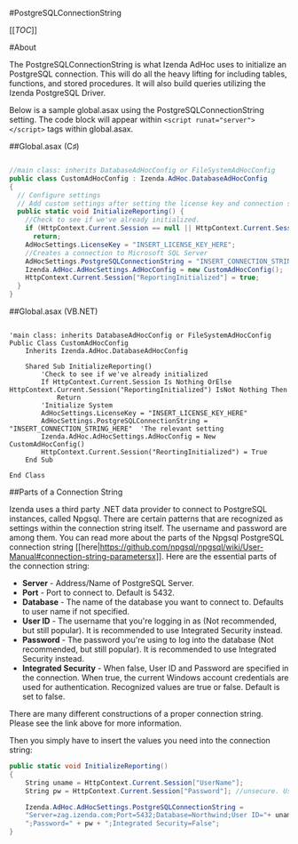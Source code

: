 #PostgreSQLConnectionString

[[_TOC_]]

#About

The PostgreSQLConnectionString is what Izenda AdHoc uses to initialize an PostgreSQL connection. This will do all the heavy lifting for including tables, functions, and stored procedures. It will also build queries utilizing the Izenda PostgreSQL Driver. 

Below is a sample global.asax using the PostgreSQLConnectionString setting. The code block will appear within ``<script runat="server"> </script>`` tags within global.asax.

##Global.asax (C♯)
```c#

//main class: inherits DatabaseAdHocConfig or FileSystemAdHocConfig
public class CustomAdHocConfig : Izenda.AdHoc.DatabaseAdHocConfig
{
  // Configure settings
  // Add custom settings after setting the license key and connection string by overriding the ConfigureSettings() method
  public static void InitializeReporting() {
    //Check to see if we've already initialized.
    if (HttpContext.Current.Session == null || HttpContext.Current.Session["ReportingInitialized"] != null)
      return;
    AdHocSettings.LicenseKey = "INSERT_LICENSE_KEY_HERE";
    //Creates a connection to Microsoft SQL Server
    AdHocSettings.PostgreSQLConnectionString = "INSERT_CONNECTION_STRING_HERE";  //The relevant setting
    Izenda.AdHoc.AdHocSettings.AdHocConfig = new CustomAdHocConfig();
    HttpContext.Current.Session["ReportingInitialized"] = true;
  }
}
```

##Global.asax (VB.NET)

```visualbasic

'main class: inherits DatabaseAdHocConfig or FileSystemAdHocConfig
Public Class CustomAdHocConfig
    Inherits Izenda.AdHoc.DatabaseAdHocConfig

    Shared Sub InitializeReporting()
        'Check to see if we've already initialized
        If HttpContext.Current.Session Is Nothing OrElse HttpContext.Current.Session("ReportingInitialized") IsNot Nothing Then
            Return
        'Initialize System
        AdHocSettings.LicenseKey = "INSERT_LICENSE_KEY_HERE"
        AdHocSettings.PostgreSQLConnectionString = "INSERT_CONNECTION_STRING_HERE"  'The relevant setting
        Izenda.AdHoc.AdHocSettings.AdHocConfig = New CustomAdHocConfig()
        HttpContext.Current.Session("ReortingInitialized") = True
    End Sub

End Class
```

##Parts of a Connection String

Izenda uses a third party .NET data provider to connect to PostgreSQL instances, called Npgsql.  There are certain patterns that are recognized as settings within the connection string itself. The username and password are among them. You can read more about the parts of the Npgsql PostgreSQL connection string [[here|https://github.com/npgsql/npgsql/wiki/User-Manual#connection-string-parametersx]]. Here are the essential parts of the connection string:

* **Server** - Address/Name of PostgreSQL Server.
* **Port** - Port to connect to.  Default is 5432.
* **Database** - The name of the database you want to connect to.  Defaults to user name if not specified.
* **User ID** - The username that you're logging in as (Not recommended, but still popular). It is recommended to use Integrated Security instead.
* **Password** - The password you're using to log into the database (Not recommended, but still popular). It is recommended to use Integrated Security instead.
* **Integrated Security** - When false, User ID and Password are specified in the connection. When true, the current Windows account credentials are used for authentication.
Recognized values are true or false.  Default is set to false.

There are many different constructions of a proper connection string.  Please see the link above for more information.

Then you simply have to insert the values you need into the connection string:

```csharp
public static void InitializeReporting()
{
    String uname = HttpContext.Current.Session["UserName"];
    String pw = HttpContext.Current.Session["Password"]; //unsecure. Use at your own risk. There are many great articles about how to handle usernames and passwords and perhaps your organization already uses one.

    Izenda.AdHoc.AdHocSettings.PostgreSQLConnectionString =
    "Server=zag.izenda.com;Port=5432;Database=Northwind;User ID="+ uname +
    ";Password=" + pw + ";Integrated Security=False";
}